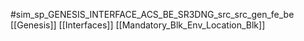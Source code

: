 #sim_sp_GENESIS_INTERFACE_ACS_BE_SR3DNG_src_src_gen_fe_be
[[Genesis]]
[[Interfaces]]
[[Mandatory_Blk_Env_Location_Blk]]
